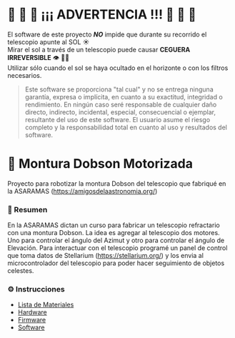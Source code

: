 # 🚨 🚨 🚨 ¡¡¡ ADVERTENCIA !!! 🚨 🚨 🚨

El software de este proyecto **_NO_** impide que durante su recorrido el telescopio apunte al SOL ☀️  
Mirar el sol a través de un telescopio puede causar **CEGUERA IRREVERSIBLE** 👁 👨‍🦯  
Utilizar sólo cuando el sol se haya ocultado en el horizonte o con los filtros necesarios.

> Este software se proporciona "tal cual" y no se entrega ninguna garantía, expresa o implícita, en cuanto a su exactitud, integridad o rendimiento.
> En ningún caso seré responsable de cualquier daño directo, indirecto, incidental, especial, consecuencial o ejemplar, resultante del uso de este software.
> El usuario asume el riesgo completo y la responsabilidad total en cuanto al uso y resultados del software.

# 🔭 Montura Dobson Motorizada

Proyecto para robotizar la montura Dobson del telescopio que fabriqué en la ASARAMAS (https://amigosdelaastronomia.org/)

### 📓 Resumen

En la ASARAMAS dictan un curso para fabricar un telescopio refractario con una montura Dobson.
La idea es agregar al telescopio dos motores. Uno para controlar el ángulo del Azimut y otro para controlar el ángulo de Elevación.
Para interactuar con el telescopio programé un panel de control que toma datos de Stellarium (https://stellarium.org/) y los envia al microcontrolador del telescopio para poder hacer seguimiento de objetos celestes.

### ⚙️ Instrucciones

- [Lista de Materiales](MATERIALES.md)
- [Hardware](/HARDWARE.md)
- [Firmware](/FIRMWARE.md)
- [Software](/SOFTWARE.md)
